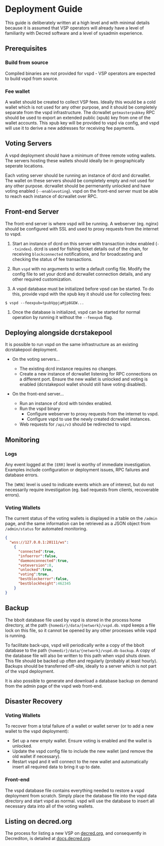 # Deployment Guide

This guide is deliberately written at a high level and with minimal details
because it is assumed that VSP operators will already have a level of
familiarity with Decred software and a level of sysadmin experience.

## Prerequisites

### Build from source

Compiled binaries are not provided for vspd - VSP operators are expected to
build vspd from source.

### Fee wallet

A wallet should be created to collect VSP fees. Ideally this would be a cold
wallet which is not used for any other purpose, and it should be completely
separate from the vspd infrastructure. The dcrwallet `getmasterpubkey` RPC
should be used to export an extended public (xpub) key from one of the wallet
accounts. This xpub key will be provided to vspd via config, and vspd will use
it to derive a new addresses for receiving fee payments.

## Voting Servers

A vspd deployment should have a minimum of three remote voting wallets. The
servers hosting these wallets should ideally be in geographically seperate
locations.

Each voting server should be running an instance of dcrd and dcrwallet. The
wallet on these servers should be completely empty and not used for any other
purpose. dcrwallet should be permenantly unlocked and have voting enabled
(`--enablevoting`). vspd on the front-end server must be able to reach each
instance of dcrwallet over RPC.

## Front-end Server

The front-end server is where vspd will be running. A webserver (eg. nginx)
should be configured with SSL and used to proxy requests from the internet to
vspd.

1. Start an instance of dcrd on this server with transaction index enabled
   (`--txindex`). dcrd is used for fishing ticket details out of the chain, for
   receiving `blockconnected` notifications, and for broadcasting and checking
   the status of fee transactions.

1. Run `vspd` with no arguments to write a default config file. Modify the
   config file to set your dcrd and dcrwallet connection details, and any other
   required customization.

1. A vspd database must be initialized before vpsd can be started. To do this,
   provide vspd with the xpub key it should use for collecting fees:

  ```no-highlight
  $ vspd --feexpub=tpubVppjaMjp8GEW...
  ```

1. Once the database is initialized, vspd can be started for normal operation by
   running it without the `--feexpub` flag.

## Deploying alongside dcrstakepool

It is possible to run vspd on the same infrastructure as an existing
dcrstakepool deployment.

- On the voting servers...
  - The existing dcrd instance requires no changes.
  - Create a new instance of dcrwallet listening for RPC connections on a
    different port. Ensure the new wallet is unlocked and voting is enabled
    (dcrstakepool wallet should still have voting disabled).

- On the front-end server...
  - Run an instance of dcrd with txindex enabled.
  - Run the vspd binary
    - Configure webserver to proxy requests from the internet to vspd.
    - Configure vspd to use the newly created dcrwallet instances.
  - Web requests for `/api/v3` should be redirected to vspd.

## Monitoring

### Logs

Any event logged at the `[ERR]` level is worthy of immediate investigation.
Examples include configuration or deployment issues, RPC failures and database
errors.

The `[WRN]` level is used to indicate events which are of interest, but do not
necessarily require investigation (eg. bad requests from clients, recoverable
errors).

### Voting Wallets

The current status of the voting wallets is displayed in a table on the `/admin`
page, and the same information can be retrieved as a JSON object from
`/admin/status` for automated monitoring.

```json
{
  "wss://127.0.0.1:20111/ws":
    {
      "connected":true,
      "infoerror":false,
      "daemonconnected":true,
      "voteversion":8,
      "unlocked":true,
      "voting":true,
      "bestblockerror":false,
      "bestblockheight":462345
    }
}
```

<!-- 

// TODO: Content copied from dcrstakepool repo, should be updated for vspd when we have a
suitable HTTP endpoint:

  A monitoring system with alerting should be pointed at dcrstakepool and
  tested/verified to be operating properly. There is a hidden /status page which
  throws 500 if the RPC client is shutdown. If your monitoring system supports it,
  add additional points of verification such as: checking that the /stats page
  loads and has expected information in it, create a test account and setup
  automated login testing, etc.

-->

## Backup

The bbolt database file used by vspd is stored in the process home directory, at
the path `{homedir}/data/{network}/vspd.db`. vspd keeps a file lock on this
file, so it cannot be opened by any other processes while vspd is running.

To facilitate back-ups, vspd will periodically write a copy of the bbolt
database to the path `{homedir}/data/{network}/vspd.db-backup`. A copy of the
database file will also be written to this path when vspd shuts down. This file
should be backed up often and regularly (probably at least hourly). Backups
should be transferred off-site, ideally to a server which is not part of the
vspd deployment.

It is also possible to generate and download a database backup on demand from
the admin page of the vspd web front-end.

## Disaster Recovery

### Voting Wallets

To recover from a total failure of a wallet or wallet server (or to add a new
wallet to the vspd deployment):

- Set up a new empty wallet. Ensure voting is enabled and the wallet is
  unlocked.
- Update the vspd config file to include the new wallet (and remove the old
  wallet if necessary).
- Restart vspd and it will connect to the new wallet and automatically insert
  all required data to bring it up to date.

### Front-end

The vspd database file contains everything needed to restore a vspd deployment
from scratch. Simply place the database file into the vspd data directory and
start vspd as normal. vspd will use the database to insert all necessary data
into all of the voting wallets.

## Listing on decred.org

The process for listing a new VSP on [decred.org](https://decred.org/vsp/), and
consequently in Decrediton, is detailed at
[docs.decred.org](https://docs.decred.org/advanced/operating-a-vsp/).
